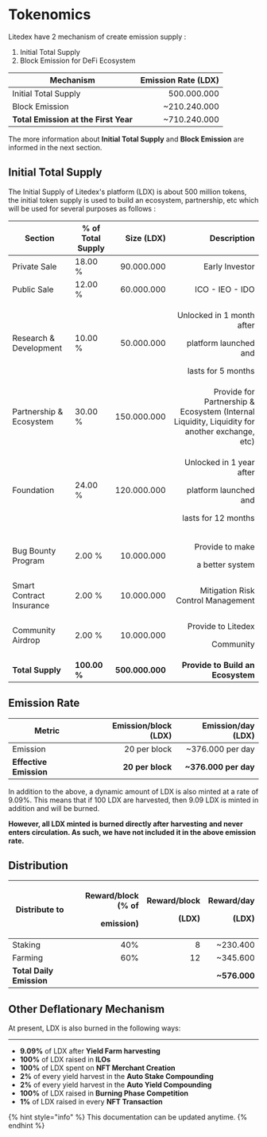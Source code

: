 # Tokenomics

Litedex have 2 mechanism of create emission supply :

1. Initial Total Supply
2. Block Emission for DeFi Ecosystem

| **Mechanism**                        | **Emission Rate (LDX)** |
| ------------------------------------ | ----------------------: |
| Initial Total Supply                 |             500.000.000 |
| Block Emission                       |           \~210.240.000 |
| **Total Emission at the First Year** |           \~710.240.000 |

The more information about **Initial Total Supply** and **Block Emission** are informed in the next section.

## Initial Total Supply

The Initial Supply of Litedex's platform (LDX) is about 500 million tokens, the initial token supply is used to build an ecosystem, partnership, etc which will be used for several purposes as follows :&#x20;

| **Section**              | % of Total Supply |      Size (LDX) |                                                                                    Description |
| ------------------------ | ----------------- | --------------: | ---------------------------------------------------------------------------------------------: |
| Private Sale             | 18.00 %           |      90.000.000 |                                                                                Early Investor  |
| Public Sale              | 12.00 %           |      60.000.000 |                                                                                ICO - IEO - IDO |
| Research & Development   | 10.00 %           |      50.000.000 |      <p>Unlocked in 1 month after </p><p>platform launched and </p><p>lasts for 5 months  </p> |
| Partnership & Ecosystem  | 30.00 %           |     150.000.000 | Provide for Partnership & Ecosystem (Internal Liquidity, Liquidity for another exchange, etc)  |
| Foundation               | 24.00 %           |     120.000.000 |          <p>Unlocked in 1 year after</p><p>platform launched and</p><p>lasts for 12 months</p> |
| Bug Bounty Program       | 2.00 %            |      10.000.000 |                                                  <p>Provide to make </p><p>a better system</p> |
| Smart Contract Insurance | 2.00 %            |      10.000.000 |                                                             Mitigation Risk Control Management |
| Community Airdrop        | 2.00 %            |      10.000.000 |                                                     <p>Provide to Litedex </p><p>Community</p> |
| **Total Supply**         | **100.00 %**      | **500.000.000** |                                                              **Provide to Build an Ecosystem** |

## Emission Rate

| **Metric**             | **Emission/block (LDX)** | **Emission/day (LDX)** |
| ---------------------- | -----------------------: | ---------------------: |
| Emission               |             20 per block |      \~376.000 per day |
| **Effective Emission** |         **20 per block** |  **\~376.000 per day** |

In addition to the above, a dynamic amount of LDX is also minted at a rate of 9.09%. This means that if 100 LDX are harvested, then 9.09 LDX is minted in addition and will be burned.

**However, all LDX minted is burned directly after harvesting** **and never enters circulation. As such, we have not included it in the above emission rate.**

## Distribution

| **Distribute to**        | <p><strong>Reward/block (% of</strong> </p><p><strong>emission)</strong></p> | <p><strong>Reward/block</strong> </p><p><strong>(LDX)</strong></p> | <p><strong>Reward/day</strong> </p><p><strong>(LDX)</strong></p> |
| ------------------------ | ---------------------------------------------------------------------------: | -----------------------------------------------------------------: | ---------------------------------------------------------------: |
| Staking                  |                                                                          40% |                                                                  8 |                                                        \~230.400 |
| Farming                  |                                                                          60% |                                                                 12 |                                                        \~345.600 |
| **Total Daily Emission** |                                                                              |                                                                    |                                                    **\~576.000** |

## **Other Deflationary Mechanism** <a href="#other-deflationary-mechanics" id="other-deflationary-mechanics"></a>

At present, LDX is also burned in the following ways:

****

* **9.09%** of LDX after **Yield Farm harvesting**
* **100%** of LDX raised in **ILOs**
* **100%** of LDX spent on **NFT Merchant Creation**&#x20;
* **2%** of every yield harvest in the **Auto Stake Compounding**
* **2%** of every yield harvest in the **Auto Yield Compounding**
* **100%** of LDX raised in **Burning Phase Competition**
* **1%** of LDX raised in every **NFT Transaction**&#x20;

{% hint style="info" %}
This documentation can be updated anytime.
{% endhint %}
